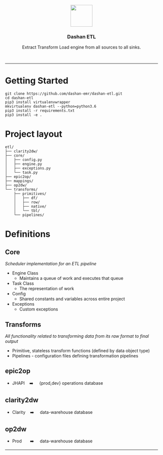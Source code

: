 <p align="center">
  <img src="https://cloud.githubusercontent.com/assets/7926463/24318897/34c9fefc-10e4-11e7-96c2-1433d7cbf168.png" width=72 height=72>

  <h3 align="center">Dashan ETL</h3>

  <p align="center">
    Extract Transform Load engine from all sources to all sinks.
  </p>
</p>

<br>

---


# Getting Started

    git clone https://github.com/dashan-emr/dashan-etl.git
    cd dashan-etl
    pip3 install virtualenvwrapper
    mkvirtualenv dashan-etl --python=python3.6
    pip3 install -r requirements.txt
    pip3 install -e .


# Project layout

```
etl/
├── clarity2dw/
├── core/
│   ├── config.py
│   ├── engine.py
│   ├── exceptions.py
│   └── task.py
├── epic2op/
├── mappings/
├── op2dw/
└── transforms/
    ├── primitives/
    │   ├── df/
    │   ├── row/
    │   ├── native/
    │   └── tbl/
    └── pipelines/

```

# Definitions

## Core
_Scheduler implementation for an ETL pipeline_

- Engine Class
    - Maintains a queue of work and executes that queue
- Task Class
    - The representation of work
- Config
    - Shared constants and variables across entire project
- Exceptions
    - Custom exceptions

## Transforms
_All functionality related to transforming data from its raw format to final output_

- Primitive, stateless transform functions (defined by data object type)
- Pipelines - configuration files defining transformation pipelines

## epic2op

- JHAPI
&nbsp;&nbsp;&nbsp;:arrow_right:&nbsp;&nbsp;&nbsp;&nbsp;
{prod,dev} operations database

## clarity2dw

- Clarity
&nbsp;&nbsp;&nbsp;:arrow_right:&nbsp;&nbsp;&nbsp;&nbsp;
data-warehouse database

## op2dw

- Prod
&nbsp;&nbsp;&nbsp;&nbsp;&nbsp;&nbsp;:arrow_right:&nbsp;&nbsp;&nbsp;&nbsp;
data-warehouse database


---
